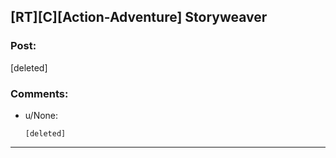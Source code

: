 ## [RT][C][Action-Adventure] Storyweaver

### Post:

[deleted]

### Comments:

- u/None:
  ```
  [deleted]
  ```

---

